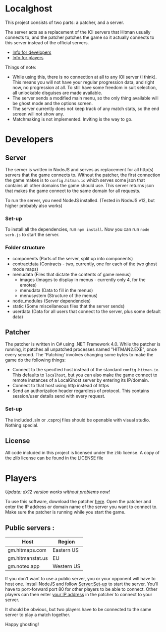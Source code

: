 # Localghost
This project consists of two parts: a patcher, and a server.

The server acts as a replacement of the IOI servers that Hitman usually connects to, and the patcher patches the game so it actually connects to this server instead of the official servers.
- [Info for developers](#developers)
- [Info for players](#players)

Things of note:

- While using this, there is no connection at all to any IOI server (I think). This means you will not have your regular progression data, and right now, no progression at all. To still have some freedom in suit selection, all unlockable disguises are made available.
- The server sends a modified main menu, so the only thing available will be ghost mode and the options screen.
- The server currently does not keep track of any match stats, so the end screen will not show any.
- Matchmaking is not implemented. Inviting is the way to go.

# Developers

## Server

The server is written in NodeJS and serves as replacement for all http(s) servers that the game connects to.
Without the patcher, the first connection the game makes is to `config.hitman.io` which serves some json that contains all other domains the game should use.
This server returns json that makes the game connect to the same domain for all requests.

To run the server, you need NodeJS installed. (Tested in NodeJS v12, but higher probably also works)

### Set-up
To install all the dependencies, run `npm install`. Now you can run `node serb.js` to start the server.

### Folder structure
- components (Parts of the server, split up into components)
- contractdata (Contracts - two, currently, one for each of the two ghost mode maps)
- menudata (Files that dictate the contents of game menus)
  - images (Images to display in menus - currently only 4, for the emotes)
  - menudata (Data to fill in the menus)
  - menusystem (Structure of the menus)
- node_modules (Server dependencies)
- static (Some miscellaneous files that the server sends)
- userdata (Data for all users that connect to the server, plus some default data)


## Patcher

The patcher is written in C# using .NET Framework 4.0. While the patcher is running, it patches all unpatched processes named "HITMAN2.EXE", once every second.
The 'Patching' involves changing some bytes to make the game do the following things:
- Connect to the specified host instead of the standard `config.hitman.io`.
This defaults to `localhost`, but you can also make the game connect to remote instances of a LocalGhost server by entering its IP/domain.
- Connect to that host using http instead of https
- Send an authorization header regardless of protocol. This contains session/user details send with every request.

### Set-up
The included .sln or .csproj files should be openable with visual studio. Nothing special.

## License
All code included in this project is licensed under the zlib license.
A copy of the zlib license can be found in the LICENSE file

# Players
_Update: dx12 version works without problems now!_

To use this software, download the patcher [here](https://gitlab.com/grappigegovert/localghost/-/jobs/752222049/artifacts/download).
Open the patcher and enter the IP address or domain name of the server you want to connect to.
Make sure the patcher is running while you start the game.

## Public servers : 

| Host | Region |
| ------ | ------ |
| gm.hitmaps.com | Eastern US |
| gm.hitmanstat.us  | EU |
| gm.notex.app | Western US |

If you don't want to use a public server, you or your opponent will have to host one. Install NodeJS and follow [Server:Set-up](#set-up) to start the server. You'll have to port-forward port 80 for other players to be able to connect. Other players can then enter [your IP address](https://ident.me/) in the patcher to connect to your server.

It should be obvious, but two players have to be connected to the same server to play a match together.

Happy ghosting!
